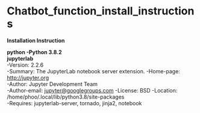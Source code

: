 # Chatbot_function_install_instructions
  **Installation Instruction**

**python -Python 3.8.2**    
**jupyterlab**    
-Version: 2.2.6    
-Summary: The JupyterLab notebook server extension. 
-Home-page: http://jupyter.org  
-Author: Jupyter Development Team  
-Author-email: jupyter@googlegroups.com 
-License: BSD 
-Location: /home/phoo/.local/lib/python3.8/site-packages  
-Requires: jupyterlab-server, tornado, jinja2, notebook
 
